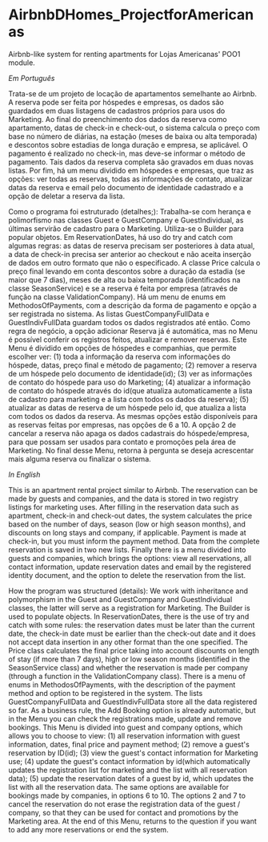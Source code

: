 # AirbnbDHomes_ProjectforAmericanas
Airbnb-like system for renting apartments for Lojas Americanas' POO1 module.

*Em Português*

Trata-se de um projeto de locação de apartamentos semelhante ao Airbnb. 
A reserva pode ser feita por hóspedes e empresas, os dados são guardados em duas listagens de cadastros próprios para usos do Marketing. 
Ao final do preenchimento dos dados da reserva como apartamento, datas de check-in e check-out, o sistema calcula o preço com base no número de diárias, na estação (meses de baixa ou alta temporada) e descontos sobre estadias de longa duração e empresa, se aplicável. 
O pagamento é realizado no check-in, mas deve-se informar o método de pagamento. 
Tais dados da reserva completa são gravados em duas novas listas. 
Por fim, há um menu dividido em hóspedes e empresas, que traz as opções: ver todas as reservas, todas as informações de contato, atualizar datas da reserva e email pelo documento de identidade cadastrado e a opção de deletar a reserva da lista.

Como o programa foi estruturado (detalhes;):
Trabalha-se com herança e polimorfismo nas classes Guest e GuestCompany e GuestIndividual, as últimas servirão de cadastro para o Marketing. 
Utiliza-se o Builder para popular objetos. 
Em ReservationDates, há uso do try and catch com algumas regras: as datas de reserva precisam ser posteriores à data atual, a data de check-in precisa ser anterior ao checkout e não aceita inserção de dados em outro formato que não o especificado. 
A classe Price calcula o preço final levando em conta descontos sobre a duração da estadia (se maior que 7 dias), meses de alta ou baixa temporada (identificados na classe SeasonService) e se a reserva é feita por empresa (através de função na classe ValidationCompany).
 Há um menu de enums em MethodosOfPayments, com a descrição da forma de pagamento e opção a ser registrada no sistema. 
As listas GuestCompanyFullData e GuestIndivFullData guardam todos os dados registrados até então.
 Como regra de negócio, a opção adicionar Reserva já é automática, mas no Menu é possível conferir os registros feitos, atualizar e remover reservas.
 Este Menu é dividido em opções de hóspedes e companhias, que permite escolher ver:
 (1) toda a informação da reserva com informações do hóspede, datas, preço final e método de pagamento; 
(2) remover a reserva de um hóspede pelo documento de identidade(id); 
(3) ver as informações de contato do hóspede para uso do Marketing; 
(4) atualizar a informação de contato do hóspede através do id(que atualiza automaticamente a lista de cadastro para marketing e a lista com todos os dados da reserva);
(5) atualizar as datas de reserva de um hóspede pelo id, que atualiza a lista com todos os dados da reserva. 
As mesmas opções estão disponíveis para as reservas feitas por empresas, nas opções de 6 a 10.
 A opção 2 de cancelar a reserva não apaga os dados cadastrais do hóspede/empresa, para que possam ser usados para contato e promoções pela área de Marketing. 
No final desse Menu, retorna à pergunta se deseja acrescentar mais alguma reserva ou finalizar o sistema. 

*In English*

This is an apartment rental project similar to Airbnb. 
The reservation can be made by guests and companies, and the data is stored in two registry listings for marketing uses. 
After filling in the reservation data such as apartment, check-in and check-out dates, the system calculates the price based on the number of days, season (low or high season months), and discounts on long stays and company, if applicable. 
Payment is made at check-in, but you must inform the payment method. 
Data from the complete reservation is saved in two new lists. 
Finally there is a menu divided into guests and companies, which brings the options: view all reservations, all contact information, update reservation dates and email by the registered identity document, and the option to delete the reservation from the list.

How the program was structured (details):
We work with inheritance and polymorphism in the Guest and GuestCompany and GuestIndividual classes, the latter will serve as a registration for Marketing. 
The Builder is used to populate objects. 
In ReservationDates, there is the use of try and catch with some rules: the reservation dates must be later than the current date, the check-in date must be earlier than the check-out date and it does not accept data insertion in any other format than the one specified. 
The Price class calculates the final price taking into account discounts on length of stay (if more than 7 days), high or low season months (identified in the SeasonService class) and whether the reservation is made per company (through a function in the ValidationCompany class).
 There is a menu of enums in MethodosOfPayments, with the description of the payment method and option to be registered in the system. 
The lists GuestCompanyFullData and GuestIndivFullData store all the data registered so far.
 As a business rule, the Add Booking option is already automatic, but in the Menu you can check the registrations made, update and remove bookings.
 This Menu is divided into guest and company options, which allows you to choose to view:
(1) all reservation information with guest information, dates, final price and payment method; 
(2) remove a guest's reservation by ID(id); 
(3) view the guest's contact information for Marketing use; 
(4) update the guest's contact information by id(which automatically updates the registration list for marketing and the list with all reservation data);
(5) update the reservation dates of a guest by id, which updates the list with all the reservation data. 
The same options are available for bookings made by companies, in options 6 to 10.
 The options 2 and 7 to cancel the reservation do not erase the registration data of the guest / company, so that they can be used for contact and promotions by the Marketing area. 
At the end of this Menu, returns to the question if you want to add any more reservations or end the system. 


